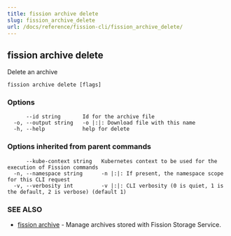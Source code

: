 ```yaml
---
title: fission archive delete
slug: fission_archive_delete
url: /docs/reference/fission-cli/fission_archive_delete/
---
```

## fission archive delete

Delete an archive

```
fission archive delete [flags]
```

### Options

```
      --id string       Id for the archive file
  -o, --output string   -o |:|: Download file with this name
  -h, --help            help for delete
```

### Options inherited from parent commands

```
      --kube-context string   Kubernetes context to be used for the execution of Fission commands
  -n, --namespace string      -n |:|: If present, the namespace scope for this CLI request
  -v, --verbosity int         -v |:|: CLI verbosity (0 is quiet, 1 is the default, 2 is verbose) (default 1)
```

### SEE ALSO

* [fission archive](/docs/reference/fission-cli/fission_archive/)	 - Manage archives stored with Fission Storage Service.

